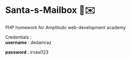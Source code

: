 # Santa-s-Mailbox 🎅✉️
PHP homework for Amplitudo web-development academy

Credentials :  
**username** : dedamraz

**password** : irvasi123
